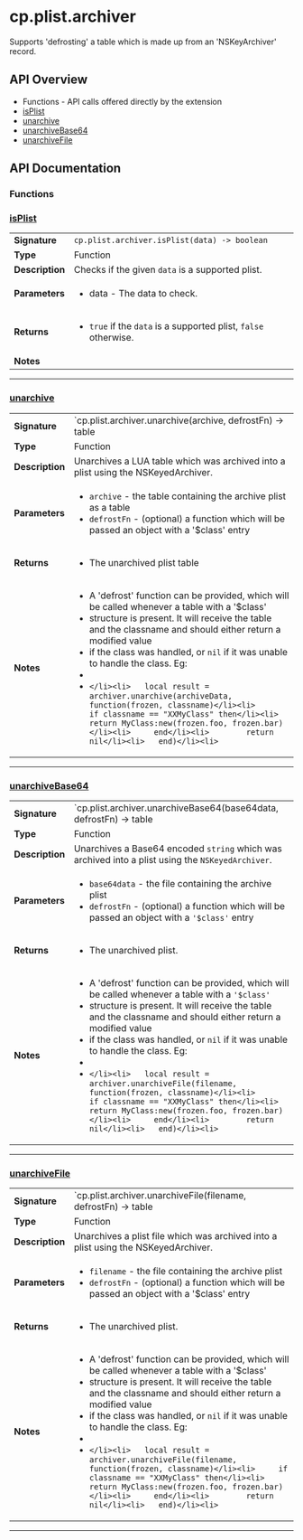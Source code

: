# cp.plist.archiver

Supports 'defrosting' a table which is made up from an 'NSKeyArchiver' record.

## API Overview
* Functions - API calls offered directly by the extension
 * [isPlist](#isPlist)
 * [unarchive](#unarchive)
 * [unarchiveBase64](#unarchiveBase64)
 * [unarchiveFile](#unarchiveFile)

## API Documentation

### Functions


### [isPlist](#isPlist)

|                                             |                                                                                     |
| --------------------------------------------|-------------------------------------------------------------------------------------|
| **Signature**                               | `cp.plist.archiver.isPlist(data) -> boolean`                                                                    |
| **Type**                                    | Function                                                                     |
| **Description**                             | Checks if the given `data` is a supported plist.                                                                     |
| **Parameters**                              | <ul><li>data - The data to check.</li></ul> |
| **Returns**                                 | <ul><li>`true` if the `data` is a supported plist, `false` otherwise.</li></ul>          |
| **Notes**                                   | <ul></ul>                |

---

### [unarchive](#unarchive)

|                                             |                                                                                     |
| --------------------------------------------|-------------------------------------------------------------------------------------|
| **Signature**                               | `cp.plist.archiver.unarchive(archive, defrostFn) -> table | nil, string`                                                                    |
| **Type**                                    | Function                                                                     |
| **Description**                             | Unarchives a LUA table which was archived into a plist using the NSKeyedArchiver.                                                                     |
| **Parameters**                              | <ul><li>`archive`		- the table containing the archive plist as a table</li><li>`defrostFn`	- (optional) a function which will be passed an object with a '$class' entry</li></ul> |
| **Returns**                                 | <ul><li>The unarchived plist table</li></ul>          |
| **Notes**                                   | <ul><li>A 'defrost' function can be provided, which will be called whenever a table with a '$class'</li><li>   structure is present. It will receive the table and the classname and should either return a modified value</li><li>   if the class was handled, or `nil` if it was unable to handle the class. Eg:</li><li></li><li>   ```</li><li>   local result = archiver.unarchive(archiveData, function(frozen, classname)</li><li>	   if classname == "XXMyClass" then</li><li>		   return MyClass:new(frozen.foo, frozen.bar)</li><li>	   end</li><li>		   return nil</li><li>   end)</li><li>   ```</li></ul>                |

---

### [unarchiveBase64](#unarchiveBase64)

|                                             |                                                                                     |
| --------------------------------------------|-------------------------------------------------------------------------------------|
| **Signature**                               | `cp.plist.archiver.unarchiveBase64(base64data, defrostFn) -> table | nil, string`                                                                    |
| **Type**                                    | Function                                                                     |
| **Description**                             | Unarchives a Base64 encoded `string` which was archived into a plist using the `NSKeyedArchiver`.                                                                     |
| **Parameters**                              | <ul><li>`base64data`	- the file containing the archive plist</li><li>`defrostFn`	- (optional) a function which will be passed an object with a `'$class'` entry</li></ul> |
| **Returns**                                 | <ul><li>The unarchived plist.</li></ul>          |
| **Notes**                                   | <ul><li>A 'defrost' function can be provided, which will be called whenever a table with a `'$class'`</li><li>   structure is present. It will receive the table and the classname and should either return a modified value</li><li>   if the class was handled, or `nil` if it was unable to handle the class. Eg:</li><li></li><li>   ```</li><li>   local result = archiver.unarchiveFile(filename, function(frozen, classname)</li><li>	   if classname == "XXMyClass" then</li><li>		   return MyClass:new(frozen.foo, frozen.bar)</li><li>	   end</li><li>		   return nil</li><li>   end)</li><li>   ```</li></ul>                |

---

### [unarchiveFile](#unarchiveFile)

|                                             |                                                                                     |
| --------------------------------------------|-------------------------------------------------------------------------------------|
| **Signature**                               | `cp.plist.archiver.unarchiveFile(filename, defrostFn) -> table | nil, string`                                                                    |
| **Type**                                    | Function                                                                     |
| **Description**                             | Unarchives a plist file which was archived into a plist using the NSKeyedArchiver.                                                                     |
| **Parameters**                              | <ul><li>`filename`	- the file containing the archive plist</li><li>`defrostFn`	- (optional) a function which will be passed an object with a '$class' entry</li></ul> |
| **Returns**                                 | <ul><li>The unarchived plist.</li></ul>          |
| **Notes**                                   | <ul><li>A 'defrost' function can be provided, which will be called whenever a table with a '$class'</li><li>   structure is present. It will receive the table and the classname and should either return a modified value</li><li>   if the class was handled, or `nil` if it was unable to handle the class. Eg:</li><li></li><li>   ```</li><li>   local result = archiver.unarchiveFile(filename, function(frozen, classname)</li><li>	   if classname == "XXMyClass" then</li><li>		   return MyClass:new(frozen.foo, frozen.bar)</li><li>	   end</li><li>		   return nil</li><li>   end)</li><li>   ```</li></ul>                |

---
